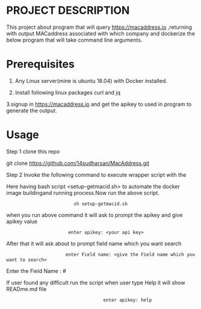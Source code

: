 PROJECT DESCRIPTION
============================

   This project about program that will query https://macaddress.io ,returning with output MACaddress associated with which company and dockerize the below program that will take command line arguments.
   
Prerequisites
==========================
  1. Any Linux server(mine is ubuntu 18.04) with Docker installed.
  
  
  2. Install following linux packages curl and jq
  
  
  3.signup in https://macaddress.io and get the apikey to used in program to generate the output.


# Usage

Step 1  clone this repo

git clone https://github.com/14sudharsan/MacAddress.git


Step 2 Invoke the following command to execute wrapper script  with the 



Here having bash  script <setup-getmacid.sh> to automate the docker image buildingand running process.Now run the above script.

                             sh setup-getmacid.sh  

   when you run above command it will ask to prompt the apikey and give apikey value 
     
                           enter apikey: <your api key>

   After that it will ask about to prompt field name which you want search
   
                          enter Field name: <give the Field name which you want to search>                         

   Enter the Field Name  : # <field name >
 

 If user found any difficult run the script when user type Help it will show READme.md file
    
                                        enter apikey: help
     




